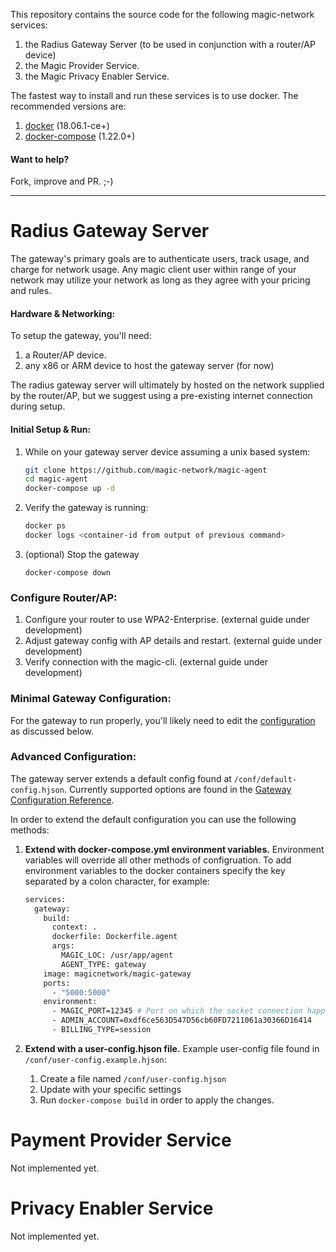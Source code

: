 This repository contains the source code for the following magic-network services:

1. the Radius Gateway Server (to be used in conjunction with a router/AP device)
1. the Magic Provider Service.
1. the Magic Privacy Enabler Service.

The fastest way to install and run these services is to use docker.  The recommended versions are: 
1. [docker](https://www.docker.com/get-started) (18.06.1-ce+)
1. [docker-compose](https://docs.docker.com/compose/install/) (1.22.0+)

#### Want to help?
Fork, improve and PR. ;-)

---

# Radius Gateway Server

The gateway's primary goals are to authenticate users, track usage, and charge for network usage. Any magic client user
within range of your network may utilize your network as long as they agree with your pricing and rules.

#### Hardware & Networking:

To setup the gateway, you'll need:

1. a Router/AP device.
1. any x86 or ARM device to host the gateway server (for now)

The radius gateway server will ultimately by hosted on the network supplied by the router/AP, but we suggest
using a pre-existing internet connection during setup.

#### Initial Setup & Run:

1. While on your gateway server device assuming a unix based system:
    ```Bash
    git clone https://github.com/magic-network/magic-agent
    cd magic-agent
    docker-compose up -d
    ```

1. Verify the gateway is running:
    ```Bash
    docker ps
    docker logs <container-id from output of previous command>
    ```
    
1. (optional) Stop the gateway
    ```
    docker-compose down
    ```

### Configure Router/AP:
1. Configure your router to use WPA2-Enterprise. (external guide under development)
1. Adjust gateway config with AP details and restart. (external guide under development)
1. Verify connection with the magic-cli. (external guide under development)

### Minimal Gateway Configuration:
For the gateway to run properly, you'll likely need to edit the [configuration](#advanced-configuration) as discussed below.

### Advanced Configuration:

The gateway server extends a default config found at `/conf/default-config.hjson`. Currently
supported options are found in the [Gateway Configuration Reference](provider/gateway/reference/advanced-config.md).

In order to extend the default configuration you can use the following methods:

1. **Extend with docker-compose.yml environment variables.** Environment variables will override all other methods of configruation. To add environment variables to the docker containers specify the key separated by a colon character, for example:
    ```Dockerfile
    services:
      gateway:
        build:
          context: .
          dockerfile: Dockerfile.agent
          args:
            MAGIC_LOC: /usr/app/agent
            AGENT_TYPE: gateway
        image: magicnetwork/magic-gateway
        ports:
          - "5000:5000"
        environment:
          - MAGIC_PORT=12345 # Port on which the socket connection happens
          - ADMIN_ACCOUNT=0xdf6ce563D547D56cb60FD7211061a30366D16414
          - BILLING_TYPE=session
    ```

1. **Extend with a user-config.hjson file.** Example user-config file found in `/conf/user-config.example.hjson`:

    1. Create a file named `/conf/user-config.hjson`
    1. Update with your specific settings
    1. Run `docker-compose build` in order
    to apply the changes.

# Payment Provider Service
Not implemented yet.

# Privacy Enabler Service
Not implemented yet.
